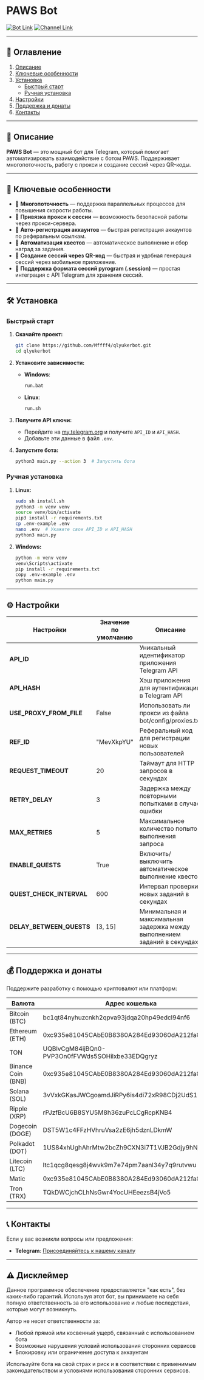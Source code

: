 # PAWS Bot

[![Bot Link](https://img.shields.io/badge/Telegram-Бот_Link-blue?style=for-the-badge&logo=Telegram&logoColor=white)](https://t.me/PAWSOG_bot/PAWS?startapp=MevXkpYU)
[![Channel Link](https://img.shields.io/badge/Telegram-Канал_Link-blue?style=for-the-badge&logo=Telegram&logoColor=white)](https://t.me/+l3roJWT9aRNkMjUy)

---

## 📑 Оглавление
1. [Описание](#описание)
2. [Ключевые особенности](#ключевые-особенности)
3. [Установка](#установка)
   - [Быстрый старт](#быстрый-старт)
   - [Ручная установка](#ручная-установка)
4. [Настройки](#настройки)
5. [Поддержка и донаты](#поддержка-и-донаты)
6. [Контакты](#контакты)

---

## 📜 Описание
**PAWS Bot** — это мощный бот для Telegram, который помогает автоматизировать взаимодействие с ботом PAWS. Поддерживает многопоточность, работу с прокси и создание сессий через QR-коды.

---

## 🌟 Ключевые особенности
- 🔄 **Многопоточность** — поддержка параллельных процессов для повышения скорости работы.
- 🔐 **Привязка прокси к сессии** — возможность безопасной работы через прокси-сервера.
- 📲 **Авто-регистрация аккаунтов** — быстрая регистрация аккаунтов по реферальным ссылкам.
- 🎁 **Автоматизация квестов** — автоматическое выполнение и сбор наград за задания.
- 📸 **Создание сессий через QR-код** — быстрая и удобная генерация сессий через мобильное приложение.
- 📄 **Поддержка формата сессий pyrogram (.session)** — простая интеграция с API Telegram для хранения сессий.

---

## 🛠️ Установка

### Быстрый старт
1. **Скачайте проект:**
   ```bash
   git clone https://github.com/Mffff4/qlyukerbot.git
   cd qlyukerbot
   ```

2. **Установите зависимости:**
   - **Windows**:
     ```bash
     run.bat
     ```
   - **Linux**:
     ```bash
     run.sh
     ```

3. **Получите API ключи:**
   - Перейдите на [my.telegram.org](https://my.telegram.org) и получите `API_ID` и `API_HASH`.
   - Добавьте эти данные в файл `.env`.

4. **Запустите бота:**
   ```bash
   python3 main.py --action 3  # Запустить бота
   ```

### Ручная установка
1. **Linux:**
   ```bash
   sudo sh install.sh
   python3 -m venv venv
   source venv/bin/activate
   pip3 install -r requirements.txt
   cp .env-example .env
   nano .env  # Укажите свои API_ID и API_HASH
   python3 main.py
   ```

2. **Windows:**
   ```bash
   python -m venv venv
   venv\Scripts\activate
   pip install -r requirements.txt
   copy .env-example .env
   python main.py
   ```

---

## ⚙️ Настройки

| Настройки              | Значение по умолчанию | Описание                                                                    |
|-----------------------|----------------------|-----------------------------------------------------------------------------|
| **API_ID**            |                      | Уникальный идентификатор приложения Telegram API                            |
| **API_HASH**          |                      | Хэш приложения для аутентификации в Telegram API                           |
| **USE_PROXY_FROM_FILE**| False               | Использовать ли прокси из файла bot/config/proxies.txt                     |
| **REF_ID**            | "MevXkpYU"          | Реферальный код для регистрации новых пользователей                        |
| **REQUEST_TIMEOUT**    | 20                  | Таймаут для HTTP запросов в секундах                                       |
| **RETRY_DELAY**        | 3                   | Задержка между повторными попытками в случае ошибки                        |
| **MAX_RETRIES**        | 5                   | Максимальное количество попыток выполнения запроса                         |
| **ENABLE_QUESTS**      | True                | Включить/выключить автоматическое выполнение квестов                       |
| **QUEST_CHECK_INTERVAL**| 600                | Интервал проверки новых заданий в секундах                                 |
| **DELAY_BETWEEN_QUESTS**| [3, 15]            | Минимальная и максимальная задержка между выполнением заданий в секундах   |

---


## 💰 Поддержка и донаты

Поддержите разработку с помощью криптовалют или платформ:

| Валюта               | Адрес кошелька                                                                       |
|----------------------|-------------------------------------------------------------------------------------|
| Bitcoin (BTC)|bc1qt84nyhuzcnkh2qpva93jdqa20hp49edcl94nf6| 
| Ethereum (ETH)|0xc935e81045CAbE0B8380A284Ed93060dA212fa83| 
|TON|UQBlvCgM84ijBQn0-PVP3On0fFVWds5SOHilxbe33EDQgryz|
| Binance Coin (BNB)|0xc935e81045CAbE0B8380A284Ed93060dA212fa83| 
| Solana (SOL)|3vVxkGKasJWCgoamdJiRPy6is4di72xR98CDj2UdS1BE| 
| Ripple (XRP)|rPJzfBcU6B8SYU5M8h36zuPcLCgRcpKNB4| 
| Dogecoin (DOGE)|DST5W1c4FFzHVhruVsa2zE6jh5dznLDkmW| 
| Polkadot (DOT)|1US84xhUghAhrMtw2bcZh9CXN3i7T1VJB2Gdjy9hNjR3K71| 
| Litecoin (LTC)|ltc1qcg8qesg8j4wvk9m7e74pm7aanl34y7q9rutvwu| 
| Matic|0xc935e81045CAbE0B8380A284Ed93060dA212fa83| 
| Tron (TRX)|TQkDWCjchCLhNsGwr4YocUHEeezsB4jVo5| 


---

## 📞 Контакты

Если у вас возникли вопросы или предложения:
- **Telegram**: [Присоединяйтесь к нашему каналу](https://t.me/+ap1Yd23CiuVkOTEy)

---

## ⚠️ Дисклеймер

Данное программное обеспечение предоставляется "как есть", без каких-либо гарантий. Используя этот бот, вы принимаете на себя полную ответственность за его использование и любые последствия, которые могут возникнуть.

Автор не несет ответственности за:
- Любой прямой или косвенный ущерб, связанный с использованием бота
- Возможные нарушения условий использования сторонних сервисов
- Блокировку или ограничение доступа к аккаунтам

Используйте бота на свой страх и риск и в соответствии с применимым законодательством и условиями использования сторонних сервисов.

